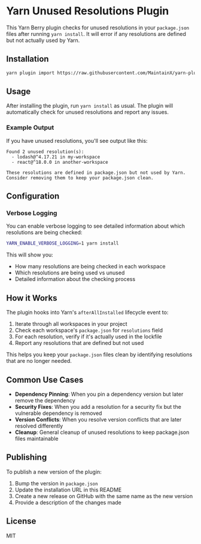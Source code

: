 # Yarn Unused Resolutions Plugin

This Yarn Berry plugin checks for unused resolutions in your `package.json` files after running `yarn install`. It will error if any resolutions are defined but not actually used by Yarn.

## Installation

```bash
yarn plugin import https://raw.githubusercontent.com/MaintainX/yarn-plugin-unused-resolutions/refs/tags/v0.1.0/bundles/%40yarnpkg/plugin-unused-resolutions.js
```

## Usage

After installing the plugin, run `yarn install` as usual. The plugin will automatically check for unused resolutions and report any issues.

### Example Output

If you have unused resolutions, you'll see output like this:

```
Found 2 unused resolution(s):
  - lodash@^4.17.21 in my-workspace
  - react@^18.0.0 in another-workspace

These resolutions are defined in package.json but not used by Yarn.
Consider removing them to keep your package.json clean.
```

## Configuration

### Verbose Logging

You can enable verbose logging to see detailed information about which resolutions are being checked:

```bash
YARN_ENABLE_VERBOSE_LOGGING=1 yarn install
```

This will show you:
- How many resolutions are being checked in each workspace
- Which resolutions are being used vs unused
- Detailed information about the checking process

## How it Works

The plugin hooks into Yarn's `afterAllInstalled` lifecycle event to:

1. Iterate through all workspaces in your project
2. Check each workspace's `package.json` for `resolutions` field
3. For each resolution, verify if it's actually used in the lockfile
4. Report any resolutions that are defined but not used

This helps you keep your `package.json` files clean by identifying resolutions that are no longer needed.

## Common Use Cases

- **Dependency Pinning**: When you pin a dependency version but later remove the dependency
- **Security Fixes**: When you add a resolution for a security fix but the vulnerable dependency is removed
- **Version Conflicts**: When you resolve version conflicts that are later resolved differently
- **Cleanup**: General cleanup of unused resolutions to keep package.json files maintainable

## Publishing

To publish a new version of the plugin:

1. Bump the version in `package.json`
2. Update the installation URL in this README
3. Create a new release on GitHub with the same name as the new version
4. Provide a description of the changes made

## License

MIT
